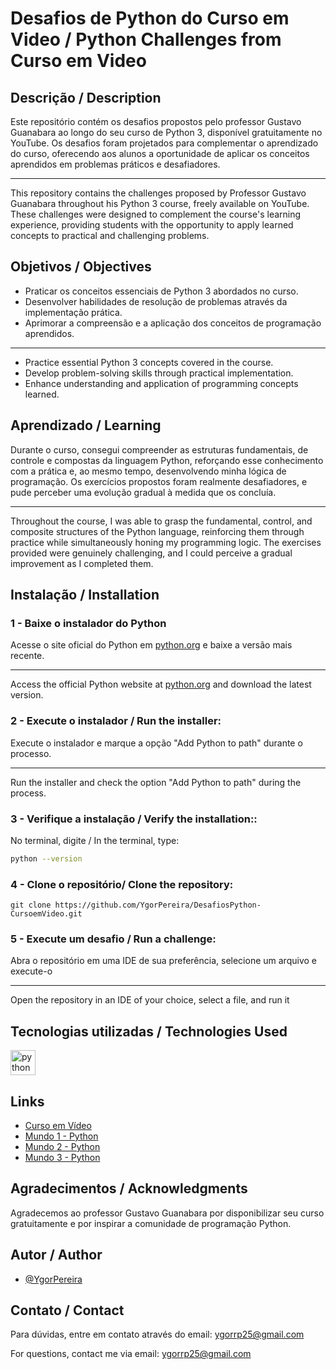 
# Desafios de Python do Curso em Video / Python Challenges from Curso em Video

## Descrição / Description
  Este repositório contém os desafios propostos pelo professor Gustavo Guanabara ao longo do seu curso de Python 3, disponível gratuitamente no YouTube. Os desafios foram projetados para complementar o aprendizado do curso, oferecendo aos alunos a oportunidade de aplicar os conceitos aprendidos em problemas práticos e desafiadores.

---

This repository contains the challenges proposed by Professor Gustavo Guanabara throughout his Python 3 course, freely available on YouTube. These challenges were designed to complement the course's learning experience, providing students with the opportunity to apply learned concepts to practical and challenging problems.

## Objetivos / Objectives
<ul>
 <li>Praticar os conceitos essenciais de Python 3 abordados no curso.</li>
 <li>Desenvolver habilidades de resolução de problemas através da implementação prática.</li>
 <li>Aprimorar a compreensão e a aplicação dos conceitos de programação aprendidos.</li>
</ul>

---

<ul>
 <li>Practice essential Python 3 concepts covered in the course.</li>
 <li>Develop problem-solving skills through practical implementation.</li>
 <li>Enhance understanding and application of programming concepts learned.</li>
</ul>

## Aprendizado / Learning
Durante o curso, consegui compreender as estruturas fundamentais, de controle e compostas da linguagem Python, reforçando esse conhecimento com a prática e, ao mesmo tempo, desenvolvendo minha lógica de programação. Os exercícios propostos foram realmente desafiadores, e pude perceber uma evolução gradual à medida que os concluía.

---

Throughout the course, I was able to grasp the fundamental, control, and composite structures of the Python language, reinforcing them through practice while simultaneously honing my programming logic. The exercises provided were genuinely challenging, and I could perceive a gradual improvement as I completed them.


## Instalação / Installation

### 1 - Baixe o instalador do Python
Acesse o site oficial do Python em [python.org](https://www.python.org) e baixe a versão mais recente.

---

Access the official Python website at [python.org](https://www.python.org) and download the latest version.


### 2 - Execute o instalador / Run the installer:
Execute o instalador e marque a opção "Add Python to path" durante o processo. 

---

Run the installer and check the option "Add Python to path" during the process.

### 3 - Verifique a instalação / Verify the installation::
No terminal, digite / In the terminal, type:
  ```bash
python --version
```

### 4 - Clone o repositório/ Clone the repository:
``` 
git clone https://github.com/YgorPereira/DesafiosPython-CursoemVideo.git
```

### 5 - Execute um desafio / Run a challenge:
Abra o repositório em uma IDE de sua preferência, selecione um arquivo e execute-o

---

Open the repository in an IDE of your choice, select a file, and run it

## Tecnologias utilizadas / Technologies Used
<div align="left">
  <img src="https://cdn.jsdelivr.net/gh/devicons/devicon/icons/python/python-original.svg" height="40" alt="python logo"  />
</div>

## Links

 - [Curso em Vídeo ](https://www.youtube.com/@CursoemVideo)
 - [Mundo 1 - Python](https://www.youtube.com/playlist?list=PLHz_AreHm4dlKP6QQCekuIPky1CiwmdI6)
 - [Mundo 2 - Python](https://www.youtube.com/playlist?list=PLHz_AreHm4dk_nZHmxxf_J0WRAqy5Czye)
 - [Mundo 3 - Python](https://www.youtube.com/playlist?list=PLHz_AreHm4dksnH2jVTIVNviIMBVYyFnH)

## Agradecimentos / Acknowledgments
Agradecemos ao professor Gustavo Guanabara por disponibilizar seu curso gratuitamente e por inspirar a comunidade de programação Python.

## Autor / Author
- [@YgorPereira](https://github.com/YgorPereira)
  
## Contato / Contact
Para dúvidas, entre em contato através do email: ygorrp25@gmail.com

For questions, contact me via email: ygorrp25@gmail.com

